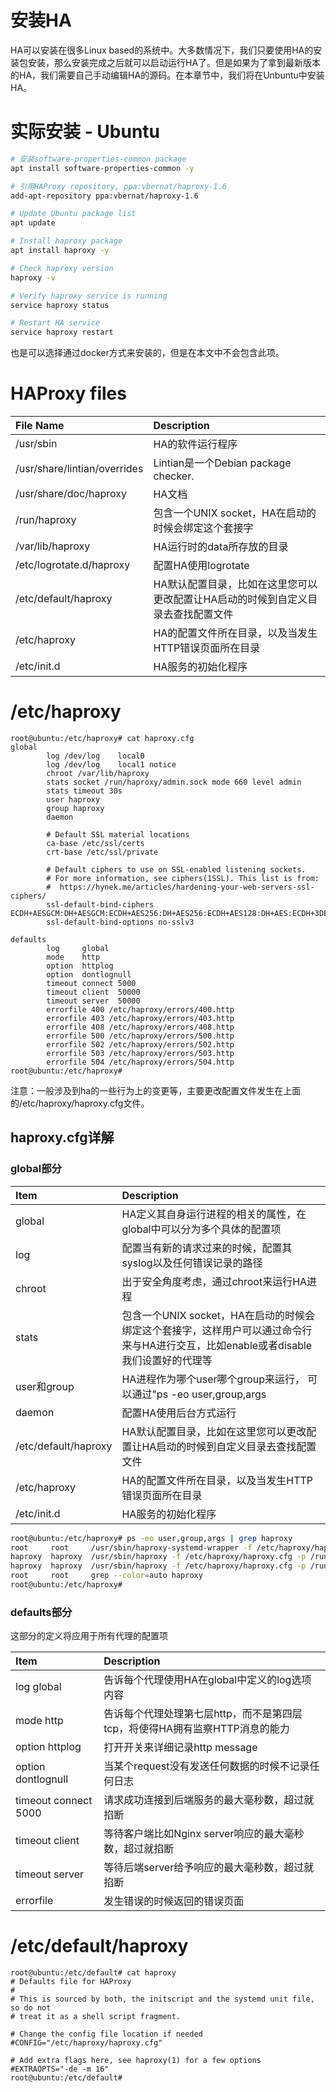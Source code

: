 # 安装HA
HA可以安装在很多Linux based的系统中。大多数情况下，我们只要使用HA的安装包安装，那么安装完成之后就可以启动运行HA了。但是如果为了拿到最新版本的HA，我们需要自己手动编辑HA的源码。在本章节中，我们将在Unbuntu中安装HA。

# 实际安装 - Ubuntu
```sh
# 安装software-properties-common package
apt install software-properties-common -y

# 引用HAProxy repository, ppa:vbernat/haproxy-1.6
add-apt-repository ppa:vbernat/haproxy-1.6

# Update Ubuntu package list
apt update

# Install haproxy package
apt install haproxy -y

# Check haproxy version
haproxy -v

# Verify haproxy service is running
service haproxy status

# Restart HA service
service haproxy restart


```

也是可以选择通过docker方式来安装的，但是在本文中不会包含此项。


# HAProxy files
| File Name | Description |
|:---|:---|
| /usr/sbin | HA的软件运行程序 |
| /usr/share/lintian/overrides | Lintian是一个Debian package checker. |
| /usr/share/doc/haproxy | HA文档 |
| /run/haproxy | 包含一个UNIX socket，HA在启动的时候会绑定这个套接字 |
| /var/lib/haproxy | HA运行时的data所存放的目录 |
| /etc/logrotate.d/haproxy | 配置HA使用logrotate |
| /etc/default/haproxy | HA默认配置目录，比如在这里您可以更改配置让HA启动的时候到自定义目录去查找配置文件 |
| /etc/haproxy | HA的配置文件所在目录，以及当发生HTTP错误页面所在目录 |
| /etc/init.d | HA服务的初始化程序 |



# /etc/haproxy

```
root@ubuntu:/etc/haproxy# cat haproxy.cfg
global
        log /dev/log    local0
        log /dev/log    local1 notice
        chroot /var/lib/haproxy
        stats socket /run/haproxy/admin.sock mode 660 level admin
        stats timeout 30s
        user haproxy
        group haproxy
        daemon

        # Default SSL material locations
        ca-base /etc/ssl/certs
        crt-base /etc/ssl/private

        # Default ciphers to use on SSL-enabled listening sockets.
        # For more information, see ciphers(1SSL). This list is from:
        #  https://hynek.me/articles/hardening-your-web-servers-ssl-ciphers/
        ssl-default-bind-ciphers ECDH+AESGCM:DH+AESGCM:ECDH+AES256:DH+AES256:ECDH+AES128:DH+AES:ECDH+3DES:DH+3DES:RSA+AESGCM:RSA+AES:RSA+3DES:!aNULL:!MD5:!DSS
        ssl-default-bind-options no-sslv3

defaults
        log     global
        mode    http
        option  httplog
        option  dontlognull
        timeout connect 5000
        timeout client  50000
        timeout server  50000
        errorfile 400 /etc/haproxy/errors/400.http
        errorfile 403 /etc/haproxy/errors/403.http
        errorfile 408 /etc/haproxy/errors/408.http
        errorfile 500 /etc/haproxy/errors/500.http
        errorfile 502 /etc/haproxy/errors/502.http
        errorfile 503 /etc/haproxy/errors/503.http
        errorfile 504 /etc/haproxy/errors/504.http
root@ubuntu:/etc/haproxy#

```

注意：一般涉及到ha的一些行为上的变更等，主要更改配置文件发生在上面的/etc/haproxy/haproxy.cfg文件。


## haproxy.cfg详解

### global部分

| Item | Description |
|:---|:---|
| global | HA定义其自身运行进程的相关的属性，在global中可以分为多个具体的配置项 |
| log | 配置当有新的请求过来的时候，配置其syslog以及任何错误记录的路径 |
| chroot | 出于安全角度考虑，通过chroot来运行HA进程 |
| stats | 包含一个UNIX socket，HA在启动的时候会绑定这个套接字，这样用户可以通过命令行来与HA进行交互，比如enable或者disable我们设置好的代理等 |
| user和group | HA进程作为哪个user哪个group来运行， 可以通过"ps -eo user,group,args | grep haproxy"查看 |
| daemon | 配置HA使用后台方式运行 |
| /etc/default/haproxy | HA默认配置目录，比如在这里您可以更改配置让HA启动的时候到自定义目录去查找配置文件 |
| /etc/haproxy | HA的配置文件所在目录，以及当发生HTTP错误页面所在目录 |
| /etc/init.d | HA服务的初始化程序 |

```sh
root@ubuntu:/etc/haproxy# ps -eo user,group,args | grep haproxy
root     root     /usr/sbin/haproxy-systemd-wrapper -f /etc/haproxy/haproxy.cfg -p /run/haproxy.pid
haproxy  haproxy  /usr/sbin/haproxy -f /etc/haproxy/haproxy.cfg -p /run/haproxy.pid -Ds
haproxy  haproxy  /usr/sbin/haproxy -f /etc/haproxy/haproxy.cfg -p /run/haproxy.pid -Ds
root     root     grep --color=auto haproxy
root@ubuntu:/etc/haproxy#

```
### defaults部分

这部分的定义将应用于所有代理的配置项

| Item | Description |
|:---|:---|
| log global | 告诉每个代理使用HA在global中定义的log选项内容 |
| mode http | 告诉每个代理处理第七层http，而不是第四层tcp，将使得HA拥有监察HTTP消息的能力 |
| option  httplog | 打开开关来详细记录http message |
| option  dontlognull | 当某个request没有发送任何数据的时候不记录任何日志 |
| timeout connect 5000 | 请求成功连接到后端服务的最大毫秒数，超过就掐断 |
| timeout client | 等待客户端比如Nginx server响应的最大毫秒数，超过就掐断 |
| timeout server | 等待后端server给予响应的最大毫秒数，超过就掐断 |
| errorfile | 发生错误的时候返回的错误页面 |



# /etc/default/haproxy

```
root@ubuntu:/etc/default# cat haproxy
# Defaults file for HAProxy
#
# This is sourced by both, the initscript and the systemd unit file, so do not
# treat it as a shell script fragment.

# Change the config file location if needed
#CONFIG="/etc/haproxy/haproxy.cfg"

# Add extra flags here, see haproxy(1) for a few options
#EXTRAOPTS="-de -m 16"
root@ubuntu:/etc/default#

```


